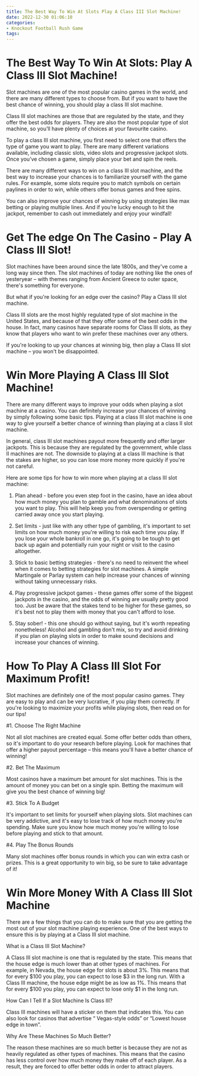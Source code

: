 ```yaml
---
title: The Best Way To Win At Slots Play A Class III Slot Machine!
date: 2022-12-30 01:06:10
categories:
- Knockout Football Rush Game
tags:
---
```



#  The Best Way To Win At Slots: Play A Class III Slot Machine!

Slot machines are one of the most popular casino games in the world, and there are many different types to choose from. But if you want to have the best chance of winning, you should play a class III slot machine.

Class III slot machines are those that are regulated by the state, and they offer the best odds for players. They are also the most popular type of slot machine, so you’ll have plenty of choices at your favourite casino.

To play a class III slot machine, you first need to select one that offers the type of game you want to play. There are many different variations available, including classic slots, video slots and progressive jackpot slots. Once you’ve chosen a game, simply place your bet and spin the reels.

There are many different ways to win on a class III slot machine, and the best way to increase your chances is to familiarize yourself with the game rules. For example, some slots require you to match symbols on certain paylines in order to win, while others offer bonus games and free spins.

You can also improve your chances of winning by using strategies like max betting or playing multiple lines. And if you’re lucky enough to hit the jackpot, remember to cash out immediately and enjoy your windfall!

#  Get The edge On The Casino - Play A Class III Slot!

Slot machines have been around since the late 1800s, and they've come a long way since then. The slot machines of today are nothing like the ones of yesteryear – with themes ranging from Ancient Greece to outer space, there's something for everyone.

But what if you're looking for an edge over the casino? Play a Class III slot machine.

Class III slots are the most highly regulated type of slot machine in the United States, and because of that they offer some of the best odds in the house. In fact, many casinos have separate rooms for Class III slots, as they know that players who want to win prefer these machines over any others.

If you're looking to up your chances at winning big, then play a Class III slot machine – you won't be disappointed.

#  Win More Playing A Class III Slot Machine!

There are many different ways to improve your odds when playing a slot machine at a casino. You can definitely increase your chances of winning by simply following some basic tips. Playing at a class III slot machine is one way to give yourself a better chance of winning than playing at a class II slot machine.

In general, class III slot machines payout more frequently and offer larger jackpots. This is because they are regulated by the government, while class II machines are not. The downside to playing at a class III machine is that the stakes are higher, so you can lose more money more quickly if you're not careful.

Here are some tips for how to win more when playing at a class III slot machine:

1. Plan ahead - before you even step foot in the casino, have an idea about how much money you plan to gamble and what denominations of slots you want to play. This will help keep you from overspending or getting carried away once you start playing.

2. Set limits - just like with any other type of gambling, it's important to set limits on how much money you're willing to risk each time you play. If you lose your whole bankroll in one go, it's going to be tough to get back up again and potentially ruin your night or visit to the casino altogether.

3. Stick to basic betting strategies - there's no need to reinvent the wheel when it comes to betting strategies for slot machines. A simple Martingale or Parlay system can help increase your chances of winning without taking unnecessary risks.

4. Play progressive jackpot games - these games offer some of the biggest jackpots in the casino, and the odds of winning are usually pretty good too. Just be aware that the stakes tend to be higher for these games, so it's best not to play them with money that you can't afford to lose.

5. Stay sober! - this one should go without saying, but it's worth repeating nonetheless! Alcohol and gambling don't mix, so try and avoid drinking if you plan on playing slots in order to make sound decisions and increase your chances of winning.

#  How To Play A Class III Slot For Maximum Profit!

Slot machines are definitely one of the most popular casino games. They are easy to play and can be very lucrative, if you play them correctly. If you're looking to maximize your profits while playing slots, then read on for our tips!

#1. Choose The Right Machine

Not all slot machines are created equal. Some offer better odds than others, so it's important to do your research before playing. Look for machines that offer a higher payout percentage – this means you'll have a better chance of winning!

#2. Bet The Maximum

Most casinos have a maximum bet amount for slot machines. This is the amount of money you can bet on a single spin. Betting the maximum will give you the best chance of winning big!

#3. Stick To A Budget

It's important to set limits for yourself when playing slots. Slot machines can be very addictive, and it's easy to lose track of how much money you're spending. Make sure you know how much money you're willing to lose before playing and stick to that amount.

#4. Play The Bonus Rounds

Many slot machines offer bonus rounds in which you can win extra cash or prizes. This is a great opportunity to win big, so be sure to take advantage of it!

#  Win More Money With A Class III Slot Machine

There are a few things that you can do to make sure that you are getting the most out of your slot machine playing experience. One of the best ways to ensure this is by playing at a Class III slot machine.

What is a Class III Slot Machine?

A Class III slot machine is one that is regulated by the state. This means that the house edge is much lower than at other types of machines. For example, in Nevada, the house edge for slots is about 3%. This means that for every $100 you play, you can expect to lose $3 in the long run. With a Class III machine, the house edge might be as low as 1%. This means that for every $100 you play, you can expect to lose only $1 in the long run.

How Can I Tell If a Slot Machine Is Class III?

Class III machines will have a sticker on them that indicates this. You can also look for casinos that advertise “ Vegas-style odds” or “Lowest house edge in town”.

Why Are These Machines So Much Better?





The reason these machines are so much better is because they are not as heavily regulated as other types of machines. This means that the casino has less control over how much money they make off of each player. As a result, they are forced to offer better odds in order to attract players.